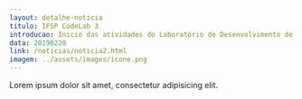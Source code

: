 ```yaml
---
layout: detalhe-noticia
titulo: IFSP CodeLab 3
introducao: Inicio das atividades do Laboratório de Desenvolvimento de Software - IFSP CodeLab 
data: 20190220
link: /noticias/noticia2.html
imagem: ../assets/images/icone.png
---
```

Lorem ipsum dolor sit amet, consectetur adipisicing elit.